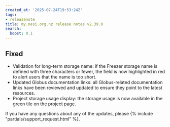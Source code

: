 ```yaml
---
created_at: '2025-07-24T19:53:24Z'
tags:
- releasenote
title: my.nesi.org.nz release notes v2.39.0
search:
  boost: 0.1
---
```


## Fixed
- Validation for long-term storage name: if the Freezer storage name is defined with three characters or fewer, the field is now highlighted in red to alert users that the name is too short.
- Updated Globus documentation links: all Globus-related documentation links have been reviewed and updated to ensure they point to the latest resources.
- Project storage usage display: the storage usage is now available in the green tile on the project page.  

If you have any questions about any of the updates, please
{% include "partials/support_request.html" %}.
